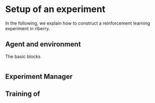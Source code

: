 # Setup of an experiment
In the following, we explain how to construct a reinforcement learning experiment in rlberry. 

## Agent and environment

The basic blocks 

``` python

```

## Experiment Manager



## Training of 
